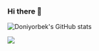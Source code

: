 ### Hi there 👋

<!--
**karimoff96/karimoff96** is a ✨ _special_ ✨ repository because its `README.md` (this file) appears on your GitHub profile.

Here are some ideas to get you started:

- 🔭 I’m currently working on ...
- 🌱 I’m currently learning ...
- 👯 I’m looking to collaborate on ...
- 🤔 I’m looking for help with ...
- 💬 Ask me about ...
- 📫 How to reach me: ...
- 😄 Pronouns: ...
- ⚡ Fun fact: ...
-->
![Doniyorbek's GitHub stats](https://github-readme-stats.vercel.app/api?username=karimoff96&count_private=true&theme=dark&show_icons=true)

![](https://leetcard.jacoblin.cool/dkarimoff96?theme=nord&font=Texturina&ext=activity)
